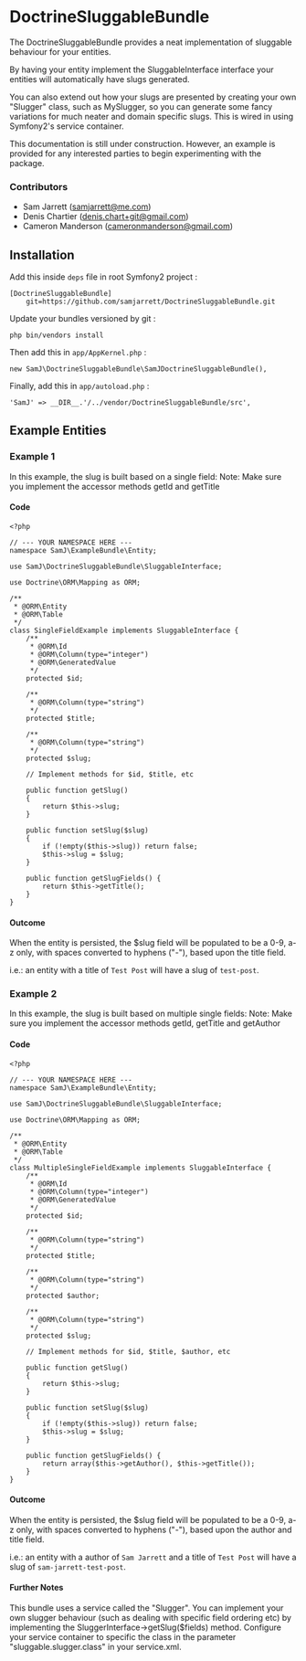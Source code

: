 DoctrineSluggableBundle
=======================

The DoctrineSluggableBundle provides a neat implementation of sluggable behaviour for your entities.

By having your entity implement the SluggableInterface interface your entities will automatically have slugs generated.

You can also extend out how your slugs are presented by creating your own "Slugger" class, such as MySlugger, so you can generate some fancy variations for much neater and domain specific slugs. This is wired in using Symfony2's service container.

This documentation is still under construction. However, an example is provided for any interested parties to begin experimenting with the package.

### Contributors
* Sam Jarrett (samjarrett@me.com)
* Denis Chartier (denis.chart+git@gmail.com)
* Cameron Manderson (cameronmanderson@gmail.com)

Installation
------------

Add this inside ``deps`` file in root Symfony2 project :

    [DoctrineSluggableBundle]
        git=https://github.com/samjarrett/DoctrineSluggableBundle.git
        
Update your bundles versioned by git :

    php bin/vendors install
    
Then add this in ``app/AppKernel.php`` :

    new SamJ\DoctrineSluggableBundle\SamJDoctrineSluggableBundle(),
  
Finally, add this in ``app/autoload.php`` :

    'SamJ' => __DIR__.'/../vendor/DoctrineSluggableBundle/src',
  
Example Entities
----------------

### Example 1
In this example, the slug is built based on a single field:
Note: Make sure you implement the accessor methods getId and getTitle

#### Code
	<?php
	
	// --- YOUR NAMESPACE HERE ---
	namespace SamJ\ExampleBundle\Entity;
	
	use SamJ\DoctrineSluggableBundle\SluggableInterface;
	
	use Doctrine\ORM\Mapping as ORM;
	
	/**
	 * @ORM\Entity
	 * @ORM\Table
	 */
	class SingleFieldExample implements SluggableInterface {
		/**
		 * @ORM\Id
		 * @ORM\Column(type="integer")
		 * @ORM\GeneratedValue
		 */
		protected $id;
	
		/**
		 * @ORM\Column(type="string")
		 */
		protected $title;
	
		/**
		 * @ORM\Column(type="string")
		 */
		protected $slug;
		
		// Implement methods for $id, $title, etc
			
		public function getSlug()
		{
			return $this->slug;
		}
	
		public function setSlug($slug)
		{
			if (!empty($this->slug)) return false;
			$this->slug = $slug;
		}
	
		public function getSlugFields() {
			return $this->getTitle();
		}
	}

#### Outcome
When the entity is persisted, the $slug field will be populated to be a 0-9, a-z only, with spaces converted to hyphens ("-"), based upon the title field.

i.e.: an entity with a title of `Test Post` will have a slug of `test-post`.

### Example 2
In this example, the slug is built based on multiple single fields:
Note: Make sure you implement the accessor methods getId, getTitle and getAuthor

#### Code
	<?php
	
	// --- YOUR NAMESPACE HERE ---
	namespace SamJ\ExampleBundle\Entity;
	
	use SamJ\DoctrineSluggableBundle\SluggableInterface;
	
	use Doctrine\ORM\Mapping as ORM;
	
	/**
	 * @ORM\Entity
	 * @ORM\Table
	 */
	class MultipleSingleFieldExample implements SluggableInterface {
		/**
		 * @ORM\Id
		 * @ORM\Column(type="integer")
		 * @ORM\GeneratedValue
		 */
		protected $id;
	
		/**
		 * @ORM\Column(type="string")
		 */
		protected $title;
	
		/**
		 * @ORM\Column(type="string")
		 */
		protected $author;
	
		/**
		 * @ORM\Column(type="string")
		 */
		protected $slug;
		
		// Implement methods for $id, $title, $author, etc
			
		public function getSlug()
		{
			return $this->slug;
		}
	
		public function setSlug($slug)
		{
			if (!empty($this->slug)) return false;
			$this->slug = $slug;
		}
	
		public function getSlugFields() {
			return array($this->getAuthor(), $this->getTitle());
		}
	}

#### Outcome
When the entity is persisted, the $slug field will be populated to be a 0-9, a-z only, with spaces converted to hyphens ("-"), based upon the author and title field.

i.e.: an entity with a author of `Sam Jarrett` and a title of `Test Post` will have a slug of `sam-jarrett-test-post`.

#### Further Notes
This bundle uses a service called the "Slugger". You can implement your own slugger behaviour (such as dealing with specific field ordering etc) by implementing the SluggerInterface->getSlug($fields) method. Configure your service container to specific the class in the parameter "sluggable.slugger.class" in your service.xml.

